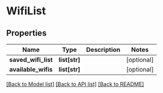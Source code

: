 # WifiList

## Properties
Name | Type | Description | Notes
------------ | ------------- | ------------- | -------------
**saved_wifi_list** | **list[str]** |  | [optional] 
**available_wifis** | **list[str]** |  | [optional] 

[[Back to Model list]](../README.md#documentation-for-models) [[Back to API list]](../README.md#documentation-for-api-endpoints) [[Back to README]](../README.md)


